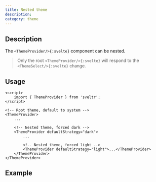 ```yaml
---
title: Nested theme
description:
category: theme
---
```


<script>
    import { ThemeProvider } from 'sveltr';
    import SampleFormCard from '$lib/components/samples/SampleFormCard.svelte';
</script>

## Description

The `<ThemeProvider/>{:svelte}` component can be nested.

> Only the root `<ThemeProvider/>{:svelte}` will respond to the `<ThemeSelect/>{:svelte}` change.

## Usage

```svelte
<script>
    import { ThemeProvider } from 'sveltr';
</script>

<!-- Root theme, default to system -->
<ThemeProvider>
    ...

    <!-- Nested theme, forced dark -->
    <ThemeProvider defaultStrategy="dark">
        ...

        <!-- Nested theme, forced light -->
        <ThemeProvider defaultStrategy="light">...</ThemeProvider>
    </ThemeProvider>
</ThemeProvider>
```

## Example

<ThemeProvider defaultStrategy="dark">
    <SampleFormCard title="Forced dark theme">
        <ThemeProvider defaultStrategy="light" hasBackground={false}>
            <SampleFormCard title="Forced light theme">
                <ThemeProvider defaultStrategy="system" hasBackground={false}>
                    <SampleFormCard  title="Forced sytem theme"/>
                </ThemeProvider>
            </SampleFormCard>
        </ThemeProvider>
    </SampleFormCard>
</ThemeProvider>
